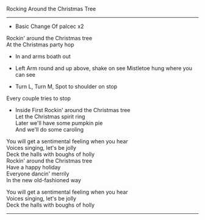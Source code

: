 
Rocking Around the Christmas Tree

---

- Basic Change Of palcec x2

Rockin' around the Christmas tree  
At the Christmas party hop  

- In and arms boath out

- Left Arm round and up above, shake on see
Mistletoe hung where you can see  

- Turn L, Turn M, Spot to shoulder on stop

Every couple tries to stop  

- Inside First
Rockin' around the Christmas tree  
Let the Christmas spirit ring  
Later we'll have some pumpkin pie  
And we'll do some caroling

You will get a sentimental feeling when you hear  
Voices singing, let's be jolly  
Deck the halls with boughs of holly  
Rockin' around the Christmas tree  
Have a happy holiday  
Everyone dancin' merrily  
In the new old-fashioned way

You will get a sentimental feeling when you hear  
Voices singing, let's be jolly  
Deck the halls with boughs of holly

---
